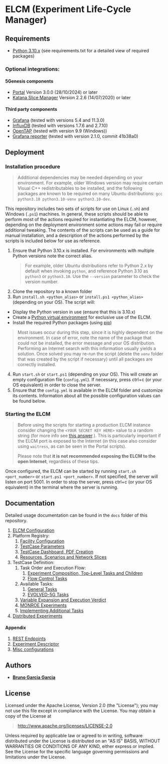 # ELCM (Experiment Life-Cycle Manager)

## Requirements

 - [Python 3.10.x](https://www.python.org) (see requirements.txt for a detailed view of required packages)

### Optional integrations:

#### 5Genesis components

 - [Portal](https://github.com/5genesis/Portal) Version 3.0.0 (28/10/2024) or later
 - [Katana Slice Manager](https://github.com/5genesis/katana-slice_manager) Version 2.2.6 (14/07/2020) or later

#### Third party components

 - [Grafana](https://grafana.com/) (tested with versions 5.4 and 11.3.0)
 - [InfluxDB](https://www.influxdata.com/products/influxdb/) (tested with versions 1.7.6 and 2.7.10)
 - [OpenTAP](https://www.opentap.io/) (tested with version 9.9 (Windows))
 - [Grafana reporter](https://github.com/IzakMarais/reporter) (tested with version 2.1.0, commit 41b38a0)

## Deployment

### Installation procedure

> Additional dependencies may be needed depending on your environment. For example, older Windows version may require
certain Visual C++ redistributables to be installed, and the following packages are known to be required on many Ubuntu
distributions: `gcc python3.10 python3.10-venv python3.10-dev`.

This repository includes two sets of scripts for use on Linux (`.sh`) and Windows (`.ps1`) machines. In general,
these scripts should be able to perform most of the actions required for instantiating the ELCM, however, depending
on the deployment environment some actions may fail or require additional tweaking. The contents of the scripts can
be used as a guide for manual installation, and a description of the actions performed by the scripts is included below
for use as reference.

1. Ensure that Python 3.10.x is installed. For environments with multiple Python versions note the correct alias.
   > For example, older Ubuntu distributions refer to Python 2.x by default when invoking `python`, and reference 
   > Python 3.10 as `python3` or `python3.10`. Use the `--version` parameter to check the version number.
2. Clone the repository to a known folder
3. Run `install.sh <python_alias>` or `install.ps1 <python_alias>` (depending on your OS). The script will:
  - Display the Python version in use (ensure that this is 3.10.x)
  - Create a [Python virtual environment](https://virtualenv.pypa.io/en/stable/) for exclusive use of the ELCM.
  - Install the required Python packages (using [pip](https://pypi.org/project/pip/))
  > Most issues occur during this step, since it is highly dependent on the environment. In case of error, note the 
  > name of the package that could not be installed, the error message and your OS distribution. Performing an Internet 
  > search with this information usually yields a solution. Once solved you may re-run the script (delete the `venv` 
  > folder that was created by the script if necessary) until all packages are correctly installed.
4. Run `start.sh` or `start.ps1` (depending on your OS). This will create an empty configuration file (`config.yml`).
   If necessary, press ctrl+c (or your OS equivalent) in order to close the server.
5. Ensure that the `config.yml` is available in the ELCM folder and customize its contents. Information about all the 
   possible configuration values can be found below.

### Starting the ELCM

> Before using the scripts for starting a production ELCM instance consider changing the `<YOUR SECRET KEY HERE>`
> value to a random string (for more info see [this answer](https://stackoverflow.com/a/22463969).). This is 
> particularly important if the ELCM port is exposed to the Internet (in this case also consider using `waitress`,
> as can be seen in the Portal scripts).
> 
> Please note that **it is not recommended exposing the ELCM to the open Internet**, regardless of these tips.

Once configured, the ELCM can be started by running `start.sh <port_number>` or `start.ps1 <port_number>`. If not
specified, the server will listen on port 5001. In order to stop the server, press ctrl+c (or your OS equivalent) in
the terminal where the server is running.

## Documentation

Detailed usage documentation can be found in the `docs` folder of this repository. 

1. [ELCM Configuration](/docs/1_CONFIGURATION.md)
2. Platform Registry:
   1. [Facility Configuration](/docs/2-1_FACILITY_CONFIGURATION.md)
   2. [TestCase Parameters](/docs/2-2_TESTCASE_PARAMETERS.md)
   3. [TestCase Dashboard, PDF Creation](/docs/2-3_DASHBOARD_PDF.md)
   4. [Resources, Scenarios and Network Slices ](/docs/2-4_RESOURCE_SCENARIO_NS.md)
3. TestCase Definition:
   1. Task Order and Execution Flow:
      1. [Experiment Composition, Top-Level Tasks and Children](/docs/3-1a-COMPOSITION.md)
      2. [Flow Control Tasks](/docs/3-1b_FLOW_TASKS.md)
   2. Available Tasks:
      1. [General Tasks](/docs/3-2a_GENERAL_TASKS.md)
      2. [EVOLVED-5G Tasks](/docs/3-2b_EVOLVED-5G_TASKS.md)
   3. [Variable Expansion and Execution Verdict](/docs/3-3_VARIABLE_EXPANSION_VERDICT.md)
   4. [MONROE Experiments](/docs/3-4_MONROE.md)
   5. [Implementing Additional Tasks](/docs/3-5_TASK_IMPLEMENTATION.md)
4. [Distributed Experiments](/docs/4_DISTRIBUTED.md)

#### Appendix
1. [REST Endpoints](/docs/A1_ENDPOINTS.md)
2. [Experiment Descriptor](/docs/A2_EXPERIMENT_DESCRIPTOR.md)
3. [Misc configurations](/docs/A3_MISC_CONFIGURATIONS.md)

## Authors

* **[Bruno Garcia Garcia](https://github.com/NaniteBased)**

## License

Licensed under the Apache License, Version 2.0 (the "License");
you may not use this file except in compliance with the License.
You may obtain a copy of the License at

   > <http://www.apache.org/licenses/LICENSE-2.0>

Unless required by applicable law or agreed to in writing, software
distributed under the License is distributed on an "AS IS" BASIS,
WITHOUT WARRANTIES OR CONDITIONS OF ANY KIND, either express or implied.
See the License for the specific language governing permissions and
limitations under the License.